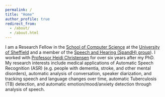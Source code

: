 ```yaml
---
permalink: /
title: "Home"
author_profile: true
redirect_from: 
  - /about/
  - /about.html
--- 
```


I am a Research Fellow in the [School of Computer Science](https://www.sheffield.ac.uk/cs) at the [University of Sheffield](https://www.sheffield.ac.uk) and a member of the [Speech and Hearing (SpandH) group](https://www.sheffield.ac.uk/cs/research/groups/spandh)). I worked with [Professor Heidi Christensen](https://heidi-christensen.github.io/website) for over six years after my PhD. My research interests include medical applications of Automatic Speech Recognition (ASR) (e.g. people with dementia, stroke, and other mental disorders), automatic analysis of conversation, speaker diarization, and tracking speech and language changes over time, automatic Tuberculosis (TB) detection, and automatic emotion/mood/anxiety detection through analysis of speech.